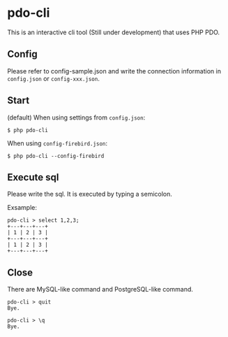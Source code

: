 # pdo-cli

This is an interactive cli tool (Still under development) that uses PHP PDO.

## Config

Please refer to config-sample.json and write the connection information in `config.json` or `config-xxx.json`.

## Start

(default) When using settings from `config.json`:
```
$ php pdo-cli
```

When using `config-firebird.json`:
```
$ php pdo-cli --config-firebird
```

## Execute sql

Please write the sql. It is executed by typing a semicolon.

Exsample:
```
pdo-cli > select 1,2,3;
+---+---+---+
| 1 | 2 | 3 |
+---+---+---+
| 1 | 2 | 3 |
+---+---+---+
```

## Close

There are MySQL-like command and PostgreSQL-like command.

```
pdo-cli > quit
Bye.

pdo-cli > \q
Bye.
```
